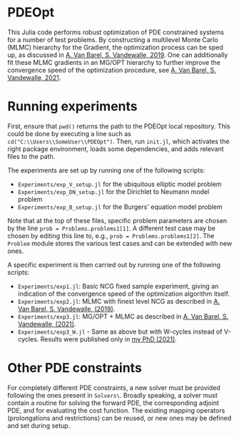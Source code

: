 # PDEOpt

This Julia code performs robust optimization of PDE constrained systems for a number of test problems. By constructing a multilevel Monte Carlo (MLMC) hierarchy for the Gradient, the optimization process can be sped up, as discussed in [A. Van Barel, S. Vandewalle, 2019](https://arxiv.org/pdf/1711.02574). One can additionally fit these MLMC gradients in an MG/OPT hierarchy to further improve the convergence speed of the optimization procedure, see [A. Van Barel, S. Vandewalle, 2021](https://arxiv.org/pdf/2006.01231).

# Running experiments
First, ensure that `pwd()` returns the path to the PDEOpt local repository.
This could be done by executing a line such as `cd("C:\\Users\\SomeUser\\PDEOpt")`.
Then, run `init.jl`, which activates the right package environment, loads some dependencies, and adds relevant files to the path.

The experiments are set up by running one of the following scripts:

 - `Experiments/exp_V_setup.jl` for the ubiquitous elliptic model problem
 - `Experiments/exp_DN_setup.jl` for the Dirichlet to Neumann model problem
 - `Experiments/exp_B_setup.jl` for the Burgers' equation model problem

Note that at the top of these files, specific problem parameters are chosen by the line `prob = Problems.problems1[1]`. A different test case may be chosen by editing this line to, e.g., `prob = Problems.problems1[2]`. The `Problem` module stores the various test cases and can be extended with new ones.

A specific experiment is then carried out by running one of the following scripts:

 - `Experiments/exp1.jl`: Basic NCG fixed sample experiment, giving an indication of the convergence speed of the optimization algorithm itself.
 - `Experiments/exp2.jl`: MLMC with finest level NCG as described in [A. Van Barel, S. Vandewalle, (2019)](https://arxiv.org/pdf/1711.02574).
 - `Experiments/exp3.jl`: MG/OPT + MLMC as described in [A. Van Barel, S. Vandewalle, (2021)](https://arxiv.org/pdf/2006.01231).
 - `Experiments/exp3_W.jl` - Same as above but with W-cycles instead of V-cycles. Results were published only in [my PhD (2021)](https://lirias.kuleuven.be/retrieve/638063).

# Other PDE constraints
For completely different PDE constraints, a new solver must be provided following the ones present in `Solvers\`. Broadly speaking, a solver must contain a routine for solving the forward PDE, the corresponding adjoint PDE, and for evaluating the cost function. The existing mapping operators (prolongations and restrictions) can be reused, or new ones may be defined and set during setup.
